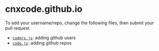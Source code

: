 # cnxcode.github.io

To add your username/repo, change the following files, then submit your pull request.

- [`coders.js`](https://github.com/CNXcode/cnxcode.github.io/blob/master/coders.js): adding github users 
- [`code.js`](https://github.com/CNXcode/cnxcode.github.io/blob/master/code.js): adding github repos
